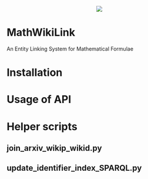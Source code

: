 <p align="center">
  <img src="https://github.com/philsMINT/MathWikiLink/blob/master/media/MathWikiLink_logo.png"/>
</p>

# MathWikiLink
An Entity Linking System for Mathematical Formulae

# Installation

# Usage of API

# Helper scripts

## join_arxiv_wikip_wikid.py

## update_identifier_index_SPARQL.py
